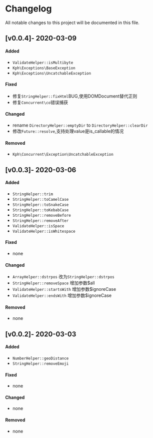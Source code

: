 # Changelog
All notable changes to this project will be documented in this file.

## [v0.0.4]- 2020-03-09
#### Added
- `ValidateHelper::isMultibyte`
- `Kph\Exceptions\BaseException`
- `Kph\Exceptions\UncatchableException`

#### Fixed
- 修复`StringHelper::fixHtml`BUG,使用DOMDocument替代正则
- 修复`Concurrent\co`错误捕获

#### Changed
- rename `DirectoryHelper::emptyDir` to `DirectoryHelper::clearDir`
- 修改`Future::resolve`,支持处理value是is_callable的情况

#### Removed
- `Kph\Concurrent\Exception\UncatchableException`

## [v0.0.3]- 2020-03-06
#### Added
- `StringHelper::trim`
- `StringHelper::toCamelCase`
- `StringHelper::toSnakeCase`
- `StringHelper::toKebabCase`
- `StringHelper::removeBefore`
- `StringHelper::removeAfter`
- `ValidateHelper::isSpace`
- `ValidateHelper::isWhitespace`

#### Fixed
- none

#### Changed
- `ArrayHelper::dstrpos` 改为`StringHelper::dstrpos` 
- `StringHelper::removeSpace` 增加参数$all
- `ValidateHelper::startsWith` 增加参数$ignoreCase
- `ValidateHelper::endsWith` 增加参数$ignoreCase

#### Removed
- none

## [v0.0.2]- 2020-03-03
#### Added
- `NumberHelper::geoDistance`
- `StringHelper::removeEmoji`

#### Fixed
- none

#### Changed
- none

#### Removed
- none


